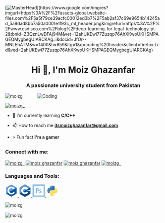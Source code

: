 [![MasterHead](https://1.bp.blogspot.com/-7A4WynwLsM...)](https://www.google.com/imgres?imgurl=https%3A%2F%2Fassets-global.website-files.com%2F5a5f79ce39acfc00012ed3b7%2F5ab2af37c69e9654b14245ad_5a8dad8bb7a50a0001e1f93c_ml_header.png&imgrefurl=https%3A%2F%2Fwww.csdisco.com%2Fblog%2Fdeep-learning-for-legal-technology-pt-2&tbnid=Z3QznLwDFAj94M&vet=12ahUKEwi77Zuzqp76AhXKwoUKHSMPAGEQMygbegUIARCKAg..i&docid=JfOr--MNLEhATM&w=1400&h=659&itg=1&q=coding%20header&client=firefox-b-d&ved=2ahUKEwi77Zuzqp76AhXKwoUKHSMPAGEQMygbegUIARCKAg)
<h1 align="center">Hi 👋, I'm Moiz Ghazanfar</h1>
<h3 align="center">A passionate university student from Pakistan</h3>
<img align="right" alt="Coding" width="400" src="https://www.google.com/imgres?imgurl=https%3A%2F%2Fcdn.dribbble.com%2Fusers%2F1059583%2Fscreenshots%2F4171367%2Fcoding-freak.gif&imgrefurl=https%3A%2F%2Fdribbble.com%2Fshots%2F4171367-Coding-Freak&tbnid=dbrfb5dvHO4gVM&vet=12ahUKEwjV5ercqZ76AhXNg84BHUSOAukQMygDegUIARCVAg..i&docid=eJwGc00cw2HxkM&w=800&h=600&q=coding%20animated%20gif&client=firefox-b-d&ved=2ahUKEwjV5ercqZ76AhXNg84BHUSOAukQMygDegUIARCVAg">

<p align="left"> <img src="https://komarev.com/ghpvc/?username=moizg&label=Profile%20views&color=0e75b6&style=flat" alt="moizg" /> </p>

<p align="left"> <a href="https://twitter.com/moizg_" target="blank"><img src="https://img.shields.io/twitter/follow/moizg_?logo=twitter&style=for-the-badge" alt="moizg_" /></a> </p>

- 🌱 I’m currently learning **C/C++**

- 📫 How to reach me **itsmoizghazanfar@gmail.com**

- ⚡ Fun fact **I'm a gamer**

<h3 align="left">Connect with me:</h3>
<p align="left">
<a href="https://twitter.com/moizg_" target="blank"><img align="center" src="https://raw.githubusercontent.com/rahuldkjain/github-profile-readme-generator/master/src/images/icons/Social/twitter.svg" alt="moizg_" height="30" width="40" /></a>
<a href="https://linkedin.com/in/moiz ghazanfar" target="blank"><img align="center" src="https://raw.githubusercontent.com/rahuldkjain/github-profile-readme-generator/master/src/images/icons/Social/linked-in-alt.svg" alt="moiz ghazanfar" height="30" width="40" /></a>
<a href="https://fb.com/moiz ghazanfar" target="blank"><img align="center" src="https://raw.githubusercontent.com/rahuldkjain/github-profile-readme-generator/master/src/images/icons/Social/facebook.svg" alt="moiz ghazanfar" height="30" width="40" /></a>
<a href="https://instagram.com/moizg_" target="blank"><img align="center" src="https://raw.githubusercontent.com/rahuldkjain/github-profile-readme-generator/master/src/images/icons/Social/instagram.svg" alt="moizg_" height="30" width="40" /></a>
</p>

<h3 align="left">Languages and Tools:</h3>
<p align="left"> <a href="https://www.cprogramming.com/" target="_blank" rel="noreferrer"> <img src="https://raw.githubusercontent.com/devicons/devicon/master/icons/c/c-original.svg" alt="c" width="40" height="40"/> </a> <a href="https://www.w3schools.com/cpp/" target="_blank" rel="noreferrer"> <img src="https://raw.githubusercontent.com/devicons/devicon/master/icons/cplusplus/cplusplus-original.svg" alt="cplusplus" width="40" height="40"/> </a> <a href="https://www.photoshop.com/en" target="_blank" rel="noreferrer"> <img src="https://raw.githubusercontent.com/devicons/devicon/master/icons/photoshop/photoshop-line.svg" alt="photoshop" width="40" height="40"/> </a> <a href="https://www.python.org" target="_blank" rel="noreferrer"> <img src="https://raw.githubusercontent.com/devicons/devicon/master/icons/python/python-original.svg" alt="python" width="40" height="40"/> </a> </p>

<p><img align="center" src="https://github-readme-stats.vercel.app/api/top-langs?username=moizg&show_icons=true&locale=en&layout=compact" alt="moizg" /></p>

<p><img align="center" src="https://github-readme-streak-stats.herokuapp.com/?user=moizg&" alt="moizg" /></p>
